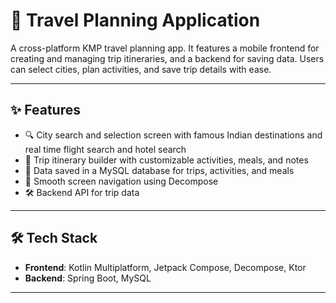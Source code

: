 # 🧳 Travel Planning Application

A cross-platform KMP travel planning app. It features a mobile frontend for creating and managing trip itineraries, and a backend for saving data. Users can select cities, plan activities, and save trip details with ease.

---

## ✨ Features

- 🔍 City search and selection screen with famous Indian destinations and real time flight search and hotel search
- 📅 Trip itinerary builder with customizable activities, meals, and notes
- 💾 Data saved in a MySQL database for trips, activities, and meals  
- 🧭 Smooth screen navigation using Decompose  
- 🛠️ Backend API for trip data 

---

## 🛠 Tech Stack

- **Frontend**: Kotlin Multiplatform, Jetpack Compose, Decompose, Ktor  
- **Backend**: Spring Boot, MySQL

---
